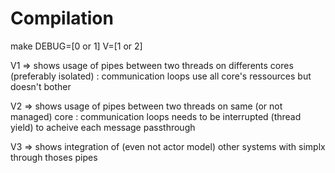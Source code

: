 # Compilation
make DEBUG=[0 or 1] V=[1 or 2]

V1 =>  shows usage of pipes between two threads on differents cores (preferably isolated) : communication loops use all core's ressources but doesn't bother

V2 =>  shows usage of pipes between two threads on same (or not managed) core : communication loops needs to be interrupted (thread yield) to acheive each message passthrough

V3 =>  shows integration of (even not actor model) other systems with simplx through thoses pipes 

